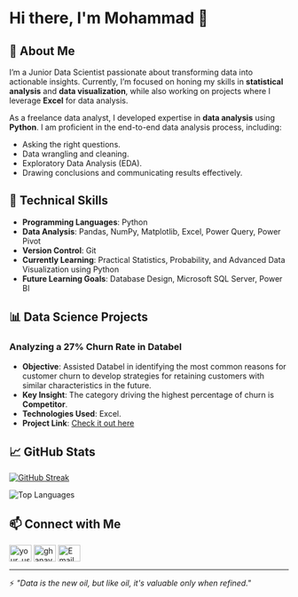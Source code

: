 # Hi there, I'm Mohammad 👋  

## 🚀 About Me  
I’m a Junior Data Scientist passionate about transforming data into actionable insights. Currently, I’m focused on honing my skills in **statistical analysis** and **data visualization**, while also working on projects where I leverage **Excel** for data analysis.  

As a freelance data analyst, I developed expertise in **data analysis** using **Python**. I am proficient in the end-to-end data analysis process, including:  
- Asking the right questions.  
- Data wrangling and cleaning.  
- Exploratory Data Analysis (EDA).  
- Drawing conclusions and communicating results effectively.  

## 💼 Technical Skills  
- **Programming Languages**: Python  
- **Data Analysis**: Pandas, NumPy, Matplotlib, Excel, Power Query, Power Pivot  
- **Version Control**: Git  
- **Currently Learning**: Practical Statistics, Probability, and Advanced Data Visualization using Python  
- **Future Learning Goals**: Database Design, Microsoft SQL Server, Power BI  

## 📊 Data Science Projects  

### **Analyzing a 27% Churn Rate in Databel**  
- **Objective**: Assisted Databel in identifying the most common reasons for customer churn to develop strategies for retaining customers with similar characteristics in the future.  
- **Key Insight**: The category driving the highest percentage of churn is **Competitor**.  
- **Technologies Used**: Excel.  
- **Project Link**: [Check it out here](https://github.com/MohammadGhanaym/Data-Analysis-Projects/tree/main/Analyzing%20Customer%20Churn)  

## 📈 GitHub Stats
[![GitHub Streak](https://streak-stats.demolab.com/?user=mohammadghanaym)](https://git.io/streak-stats)

![Top Languages](https://github-readme-stats.vercel.app/api/top-langs/?username=mohammadghanaym&layout=compact&theme=default)

## 📫 Connect with Me
<p align="left">
<a href="https://www.freelancer.com/u/MohammadGhanaym" target="blank"><img align="center" src="https://www.f-cdn.com/assets/main/en/assets/freelancer-logo-light.svg" alt="your_username" height="30" width="40" /></a>
<a href="https://linkedin.com/in/ghanaym" target="blank"><img align="center" src="https://raw.githubusercontent.com/rahuldkjain/github-profile-readme-generator/master/src/images/icons/Social/linked-in-alt.svg" alt="ghanaym" height="30" width="40" /></a>
<a href="mailto:mohammadghanaym01@gmail.com"><img align="center" src="https://raw.githubusercontent.com/rahuldkjain/github-profile-readme-generator/master/src/images/icons/Social/google.svg" alt="Email" height="30" width="40" /></a>
</p>

---
⚡ *"Data is the new oil, but like oil, it's valuable only when refined."*
